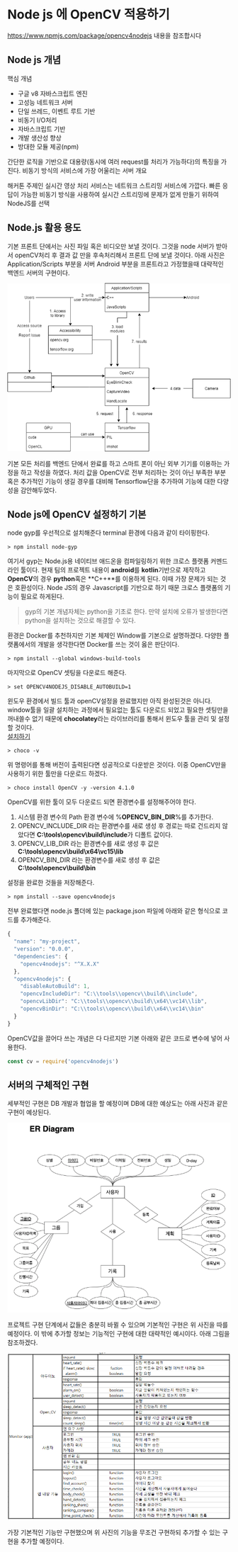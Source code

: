 # Node js 에 OpenCV 적용하기

https://www.npmjs.com/package/opencv4nodejs 내용을 참조합시다

## Node js 개념

핵심 개념

- 구글 v8 자바스크립트 엔진
- 고성능 네트워크 서버
- 단일 쓰레드, 이벤트 루트 기반
- 비동기 I/O처리
- 자바스크립트 기반
- 개발 생산성 향상
- 방대한 모듈 제공(npm)

간단한 로직을 기반으로 대용량(동시에 여러 request를 처리가 가능하다)의 특징을 가진다. 비동기 방식의 서비스에 가장 어울리는 서버 개요

해커톤 주제인 실시간 영상 처리 서비스는 네트워크 스트리밍 서비스에 가깝다. 빠른 응답이 가능한 비동기 방식을 사용하여 실시간 스트리밍에 문제가 없게 만들기 위하여 NodeJS를 선택

## Node.js 활용 용도

기본 프론트 단에서는 사진 파일 혹은 비디오만 보낼 것이다. 그것을 node 서버가 받아서 openCV처리 후 결과 값 만을 후속처리해서 프론트 단에 보낼 것이다. 아래 사진은 Application/Scripts 부분을 서버 Android 부분을 프론트라고 가정했을때 대략적인 백엔드 서버의 구현이다.

![node_server](img/node_server.png)

기본 모든 처리를 백엔드 단에서 완료를 하고 스마트 폰이 아닌 외부 기기를 이용하는 가정을 하고 작성을 하였다. 처리 값을 OpenCV로 전부 처리하는 것이 아닌 부족한 부분 혹은 추가적인 기능이 생길 경우를 대비해 Tensorflow단을 추가하여 기능에 대한 다양성을 감안해두었다.

## Node js에 OpenCV 설정하기 기본

node gyp를 우선적으로 설치해준다 terminal 환경에 다음과 같이 타이핑한다.

```
> npm install node-gyp
```

여기서 gyp는 Node.js용 네이티브 애드온을 컴파일링하기 위한 크로스 플랫폼 커멘드라인 툴이다. 현재 팀의 프로젝트 내용이 **android**를 **kotlin**기반으로 제작하고 **OpenCV**의 경우 **python**혹은 **C++**를 이용하게 된다. 이때 가장 문제가 되는 것은 호환성이다. Node JS의 경우 Javascript를 기반으로 하기 때문 크로스 플랫폼의 기능이 필요로 하게된다.

> gyp의 기본 개념자체는 python을 기초로 한다. 만약 설치에 오류가 발생한다면 python을 설치하는 것으로 해결할 수 있다.

환경은 Docker를 추천하지만 기본 체제인 Window를 기본으로 설명하겠다. 다양한 플랫폼에서의 개발을 생각한다면 Docker를 쓰는 것이 옳은 판단이다.

```
> npm install --global windows-build-tools
```

마지막으로 OpenCV 셋팅을 다운로드 해준다.

```
> set OPENCV4NODEJS_DISABLE_AUTOBUILD=1
```

윈도우 환경에서 빌드 툴과 openCV설정을 완료했지만 아직 완성된것은 아니다. window툴을 일괄 설치하는 과정에서 필요없는 툴도 다운로드 되었고 필요한 셋팅만을 꺼내쓸수 없기 때문에 **chocolatey**라는 라이브러리를 통해서 윈도우 툴을 관리 및 설정할 것이다.  
[설치하기](https://chocolatey.org/install)

```
> choco -v
```

위 명령어를 통해 버전이 출력된다면 성공적으로 다운받은 것이다. 이중 OpenCV만을 사용하기 위한 툴만을 다운로드 하겠다.

```
> choco install OpenCV -y -version 4.1.0
```

OpenCV를 위한 툴이 모두 다운로드 되면 환경변수를 설정해주어야 한다.

1. 시스템 환경 변수의 Path 환경 변수에 %**OPENCV_BIN_DIR**%를 추가한다.
2. OPENCV_INCLUDE_DIR 라는 환경변수를 새로 생성 후 경로는 따로 건드리지 않았다면 **C:\tools\opencv\build\include**가 디폴트 값이다.
3. OPENCV_LIB_DIR 라는 환경변수를 새로 생성 후 값은 **C:\tools\opencv\build\x64\vc15\lib**
4. OPENCV_BIN_DIR 라는 환경변수를 새로 생성 후 값은 **C:\tools\opencv\build\bin**

설정을 완료한 것들을 저장해준다.

```
> npm install --save opencv4nodejs
```

전부 완료했다면 node.js 폴더에 있는 package.json 파일에 아래와 같은 형식으로 코드를 추가해준다.

```js
{
  "name": "my-project",
  "version": "0.0.0",
  "dependencies": {
    "opencv4nodejs": "^X.X.X"
  },
  "opencv4nodejs": {
    "disableAutoBuild": 1,
    "opencvIncludeDir": "C:\\tools\\opencv\\build\\include",
    "opencvLibDir": "C:\\tools\\opencv\\build\\x64\\vc14\\lib",
    "opencvBinDir": "C:\\tools\\opencv\\build\\x64\\vc14\\bin"
  }
}
```

OpenCV값을 끌어다 쓰는 개념은 다 다르지만 기본 아래와 같은 코드로 변수에 넣어 사용한다.

```js
const cv = require('opencv4nodejs')
```

## 서버의 구체적인 구현

세부적인 구현은 DB 개발과 협업을 할 예정이며 DB에 대한 예상도는 아래 사진과 같은 구현이 예상된다.

![DB_structure](img/DB_structure.png)

프로젝트 구현 단계에서 값들은 충분히 바뀔 수 있으며 기본적인 구현은 위 사진을 따를 예정이다. 이 밖에 추가할 정보는 기능적인 구현에 대한 대략적인 예시이다. 아래 그림을 참조하겠다.

![function_base](img/function_base.png)

가장 기본적인 기능만 구현했으며 위 사진의 기능을 무조건 구현하되 추가할 수 있는 구현을 추가할 예정이다.
